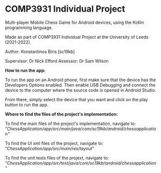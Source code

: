 # COMP3931 Individual Project

Multi-player Mobile Chess Game for Android devices, using the Kotlin programming language.

Made as part of COMP3931 Individual Project at the University of Leeds (2021-2022).

Author: Konstantinos Biris [sc19kb]

Supervisor: Dr Nick Efford
Assessor: Dr Sam Wilson


**How to run the app:**

To run the app on an Android phone, first make sure that the device has the Developers Options enabled. Then enable USB Debugging and connect the device to the computer where the source code is opened in Android Studio.

From there, simply select the device that you want and click on the play button to run the app.

**Where to find the files of the project's implementation:**

To find the main files of the project's implementation, navigate to:
*"ChessApplication/app/src/main/java/com/sc19kb/android/chessapplication"*

To find the UI xml files of the project, navigate to:
*"ChessApplication/app/src/main/res/layout"*

To find the unit tests files of the projext, navigate to:
*"ChessApplication/app/src/test/java/com/sc19kb/android/chessapplication"*
